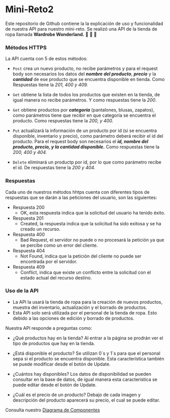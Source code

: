 # Mini-Reto2

Este repositorio de Github contiene la la explicación de uso y funcionalidad de nuestra API para nuestro mini-reto. 
Se realizó una API de la tienda de ropa llamada **Wardrobe Wonderland.** :shirt: :jeans: :athletic_shoe:

### Métodos HTTPS
La API cuenta con 5 de estos métodos: 
- `Post` crea un nuevo producto, no recibe parámetros y para el request body son necesarios los datos del ***nombre del producto***, ***precio*** y la ***cantidad*** de ese producto que se encuentra disponible en tienda. Como Respuestas tiene la *201, 400 y 409.*

- `Get` obtiene la lista de todos los productos que existen en la tienda, de igual manera no recibe parámetros. Y como respuestas tiene la *200*.

- `Get` obtiene productos por ***categoría*** (pantalones, blusas, zapatos), como parámetros tiene que recibir en que categoría se encuentra el producto. Como respuestas tiene la *200, y 400.*

- `Put` actualizará la información de un producto por id (si se encuentra disponible, inventario y precio), como parámetro deberá recibir el id del producto. Para el request body son necesarios el ***id, nombre del producto, precio, y la cantidad disponible.*** Como respuestas tiene la *200, 400 y 404.* 

- `Delete` eliminará un productp por id, por lo que como parámetro recibe el id. De respuestas tiene la *200 y 404.* 

### Respuestas
Cada uno de nuestros métodos hhtps cuenta con diferentes tipos de respuestas que se darán a las peticiones del usuario, son las siguientes:

- Respuesta 200
  - OK, esta respuesta indica que la solicitud del usuario ha tenido éxito.
- Respuesta 201
  - Created, la respuesta indica que la solicitud ha sido exitosa y se ha creado un recurso.
- Respuesta 400
  - Bad Request, el servidor no puede o no procesará la petición ya que se percibe como un error del cliente.
- Respuesta 404
  - Not Found, indica que la petición del cliente no puede ser encontrada por el servidor.
- Respuesta 409
  - Conflict, indica que existe un conflicto entre la solicitud con el estado actual del recurso destino.

### Uso de la API
- La API la usará la tienda de ropa para la creación de nuevos productos, muestra del inventario, actualización y el borrado de productos.
- Esta API solo será utilizada por el personal de la tienda de ropa. Esto debido a las opciones de edición y borrado de productos.

Nuestra API responde a preguntas como:

- ¿Qué productos hay en la tienda?
Al entrar a la página se prodrán ver el tipo de productos que hay en la tienda.

- ¿Está disponible el producto?
Se utilizan 0´s y 1´s para que el personal sepa si el producto se encuentra disponible. Esta característica también se puede modificar desde el botón de Update.

- ¿Cuántos hay disponibles?
Los datos de disponibilidad se pueden consultar en la base de datos, de igual manera esta característica se puede editar desde el botón de Update.

- ¿Cuál es el precio de un producto?
Debajo de cada imagen y descripción del producto aparecerá su precio, el cual se puede editar.


Consulta nuestro [Diagrama de Componentes](https://lucid.app/lucidchart/5ee58a98-6c54-47e4-9b57-9c509a1cd041/edit?viewport_loc=-1857%2C-1003%2C2434%2C1143%2C0_0&invitationId=inv_5baf495c-f10a-45c2-976e-8f9716e6e287)
